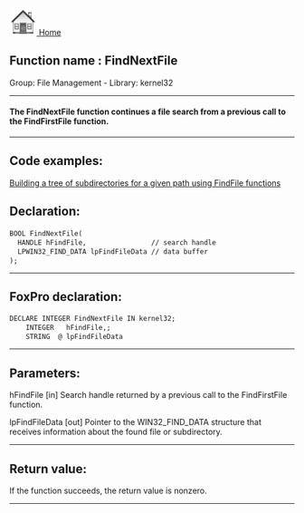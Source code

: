 [<img src="../../images/home.png"> Home ](https://github.com/VFPX/Win32API)  

## Function name : FindNextFile
Group: File Management - Library: kernel32    
***  


#### The FindNextFile function continues a file search from a previous call to the FindFirstFile function.
***  


## Code examples:
[Building a tree of subdirectories for a given path using FindFile functions](../../samples/sample_236.md)  

## Declaration:
```foxpro  
BOOL FindNextFile(
  HANDLE hFindFile,                // search handle
  LPWIN32_FIND_DATA lpFindFileData // data buffer
);  
```  
***  


## FoxPro declaration:
```foxpro  
DECLARE INTEGER FindNextFile IN kernel32;
	INTEGER   hFindFile,;
	STRING  @ lpFindFileData  
```  
***  


## Parameters:
hFindFile 
[in] Search handle returned by a previous call to the FindFirstFile function. 

lpFindFileData 
[out] Pointer to the WIN32_FIND_DATA structure that receives information about the found file or subdirectory.   
***  


## Return value:
If the function succeeds, the return value is nonzero.  
***  

